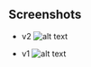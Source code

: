 ## Screenshots
- v2
![alt text](https://scontent-nrt1-1.xx.fbcdn.net/v/t35.0-12/21329461_1964292920448936_1155106032_o.jpg?oh=5ff04bc7c870835009b2c9dc197fdcff&oe=59AE088C)

- v1
![alt text](https://user-images.githubusercontent.com/10094591/29751899-273749c2-8b8f-11e7-9270-c4e10458b79f.png)

